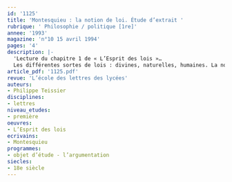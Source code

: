 ```yaml
---
id: '1125'
title: 'Montesquieu : la notion de loi. Étude d’extrait '
rubrique: ' Philosophie / politique [1re]'
annee: '1993'
magazine: 'n°10 15 avril 1994'
pages: '4'
description: |-
  'Lecture du chapitre 1 de « L’Esprit des lois »…
  Les différentes sortes de lois : divines, naturelles, humaines. La nouveauté de Montesquieu : les lois positives instaurées par les sociétés humaines…'
article_pdf: '1125.pdf'
revue: 'L’école des lettres des lycées'
auteurs:
- Philippe Teissier
disciplines:
- lettres
niveau_etudes:
- première
oeuvres:
- L’Esprit des lois
ecrivains:
- Montesquieu
programmes:
- objet d’étude - l’argumentation
siecles:
- 18e siècle
---
```

